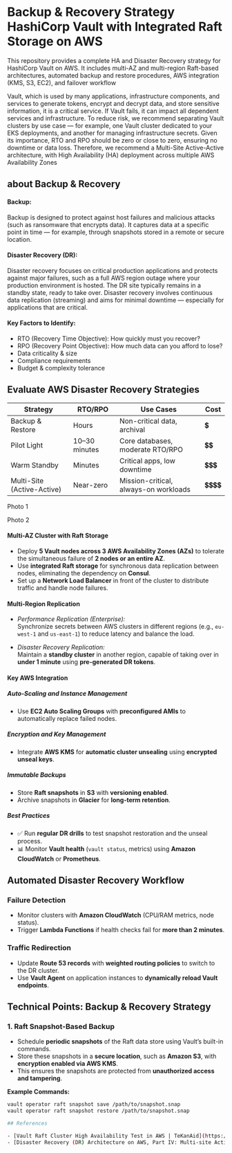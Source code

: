 # Backup & Recovery Strategy HashiCorp Vault with Integrated Raft Storage on AWS

This repository provides a complete HA and Disaster Recovery strategy for HashiCorp Vault on AWS. It includes multi-AZ and multi-region Raft-based architectures, automated backup and restore procedures, AWS integration (KMS, S3, EC2), and failover workflow

Vault, which is used by many applications, infrastructure components, and services to generate tokens, encrypt and decrypt data, and store sensitive information, it is a critical service. If Vault fails, it can impact all dependent services and infrastructure.
To reduce risk, we recommend separating Vault clusters by use case — for example, one Vault cluster dedicated to your EKS deployments, and another for managing infrastructure secrets.
Given its importance, RTO and RPO should be zero or close to zero, ensuring no downtime or data loss. Therefore, we recommend a Multi-Site Active-Active architecture, with High Availability (HA) deployment across multiple AWS Availability Zones


## about Backup & Recovery 

#### Backup:
Backup is designed to protect against host failures and malicious attacks (such as ransomware that encrypts data). It captures data at a specific point in time — for example, through snapshots stored in a remote or secure location.
#### Disaster Recovery (DR):
Disaster recovery focuses on critical production applications and protects against major failures, such as a full AWS region outage where your production environment is hosted. The DR site typically remains in a standby state, ready to take over.
Disaster recovery involves continuous data replication (streaming) and aims for minimal downtime — especially for applications that are critical.

#### Key Factors to Identify:
-	RTO (Recovery Time Objective): How quickly must you recover?
-	RPO (Recovery Point Objective): How much data can you afford to lose?
-	Data criticality & size
-	Compliance requirements
-	Budget & complexity tolerance


## Evaluate AWS Disaster Recovery Strategies

| **Strategy**                 | **RTO/RPO**     | **Use Cases**                             | **Cost**   |
|-----------------------------|-----------------|-------------------------------------------|------------|
| Backup & Restore            | Hours           | Non-critical data, archival               | 💲         |
| Pilot Light                 | 10–30 minutes   | Core databases, moderate RTO/RPO          | 💲💲        |
| Warm Standby                | Minutes         | Critical apps, low downtime               | 💲💲💲       |
| Multi-Site (Active-Active)  | Near-zero       | Mission-critical, always-on workloads     | 💲💲💲💲      |


Photo 1 

Photo 2 


#### Multi-AZ Cluster with Raft Storage

- Deploy **5 Vault nodes across 3 AWS Availability Zones (AZs)** to tolerate the simultaneous failure of **2 nodes or an entire AZ**.
- Use **integrated Raft storage** for synchronous data replication between nodes, eliminating the dependency on **Consul**.
- Set up a **Network Load Balancer** in front of the cluster to distribute traffic and handle node failures.

#### Multi-Region Replication

- *Performance Replication (Enterprise):*  
  Synchronize secrets between AWS clusters in different regions (e.g., `eu-west-1` and `us-east-1`) to reduce latency and balance the load.

- *Disaster Recovery Replication:*  
  Maintain a **standby cluster** in another region, capable of taking over in **under 1 minute** using **pre-generated DR tokens**.




#### Key AWS Integration

##### Auto-Scaling and Instance Management
- Use **EC2 Auto Scaling Groups** with **preconfigured AMIs** to automatically replace failed nodes.

##### Encryption and Key Management
- Integrate **AWS KMS** for **automatic cluster unsealing** using **encrypted unseal keys**.

##### Immutable Backups
- Store **Raft snapshots** in **S3** with **versioning enabled**.
- Archive snapshots in **Glacier** for **long-term retention**.

##### Best Practices
- ✅ Run **regular DR drills** to test snapshot restoration and the unseal process.
- 📊 Monitor **Vault health** (`vault status`, metrics) using **Amazon CloudWatch** or **Prometheus**.


## Automated Disaster Recovery Workflow

### Failure Detection
- Monitor clusters with **Amazon CloudWatch** (CPU/RAM metrics, node status).
- Trigger **Lambda Functions** if health checks fail for **more than 2 minutes**.

### Traffic Redirection
- Update **Route 53 records** with **weighted routing policies** to switch to the DR cluster.
- Use **Vault Agent** on application instances to **dynamically reload Vault endpoints**.


## Technical Points: Backup & Recovery Strategy

### 1. Raft Snapshot-Based Backup

- Schedule **periodic snapshots** of the Raft data store using Vault’s built-in commands.
- Store these snapshots in a **secure location**, such as **Amazon S3**, with **encryption enabled via AWS KMS**.
- This ensures the snapshots are protected from **unauthorized access and tampering**.

**Example Commands:**

```bash
vault operator raft snapshot save /path/to/snapshot.snap
vault operator raft snapshot restore /path/to/snapshot.snap

## References

- [Vault Raft Cluster High Availability Test in AWS | TeKanAid](https://www.tekanaid.com/posts/vault-raft-cluster-high-availability-test-in-aws)
- [Disaster Recovery (DR) Architecture on AWS, Part IV: Multi-site Active/Active | AWS Architecture Blog](https://aws.amazon.com/blogs/architecture/disaster-recovery-dr-architecture-on-aws-part-iv-multi-site-activeactive/)



